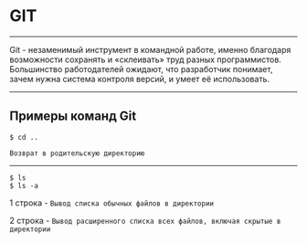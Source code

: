 # GIT

---

Git - незаменимый инструмент в командной работе, именно благодаря возможности сохранять и «склеивать» труд разных программистов. <br> Большинство работодателей ожидают, что разработчик понимает, зачем нужна система контроля версий, и умеет её использовать.

---

## Примеры команд Git

```
$ cd ..
```

`Возврат в родительскую директорию`

---

```
$ ls
$ ls -a
```
1 строка - `Вывод списка обычных файлов в директории`

2 строка - `Вывод расширенного списка всех файлов, включая скрытые в директории`
